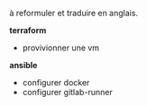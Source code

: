 à reformuler et traduire en anglais.

**terraform**
- provivionner une vm

**ansible**
- configurer docker
- configurer gitlab-runner
